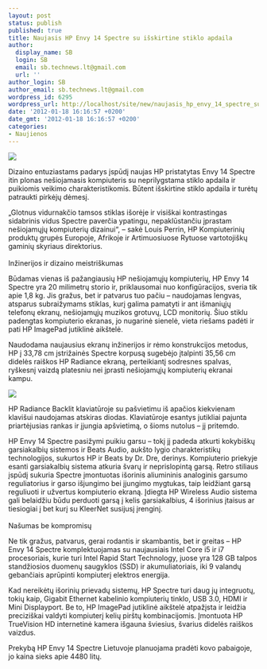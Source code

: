 ```yaml
---
layout: post
status: publish
published: true
title: Naujasis HP Envy 14 Spectre su išskirtine stiklo apdaila
author:
  display_name: SB
  login: SB
  email: sb.technews.lt@gmail.com
  url: ''
author_login: SB
author_email: sb.technews.lt@gmail.com
wordpress_id: 6295
wordpress_url: http://localhost/site/new/naujasis_hp_envy_14_spectre_su_isskirtine_stiklo_apdaila/
date: '2012-01-18 16:16:57 +0200'
date_gmt: '2012-01-18 16:16:57 +0200'
categories:
- Naujienos
---
```

<div class="imgright"><img src="http://technews.lt/upload/hpENVY14Spectre.jpg"  /></div>
<p>Dizaino entuziastams padarys įspūdį naujas HP pristatytas Envy 14 Spectre itin plonas nešiojamasis kompiuteris su neprilygstama stiklo apdaila ir puikiomis veikimo charakteristikomis. Būtent išskirtine stiklo apdaila ir turėtų patraukti pirkėjų dėmesį.</p>
<p>„Glotnus vidurnakčio tamsos stiklas išorėje ir visiškai kontrastingas sidabrinis vidus Spectre paverčia ypatingu, nepaklūstančiu įprastam nešiojamųjų kompiuterių dizainui“, – sakė Louis Perrin, HP Kompiuterinių produktų grupės Europoje, Afrikoje ir Artimuosiuose Rytuose vartotojiškų gaminių skyriaus direktorius.<br />
<br />Inžinerijos ir dizaino meistriškumas </p>
<p>Būdamas vienas iš pažangiausių HP nešiojamųjų kompiuterių, HP Envy 14 Spectre yra 20 milimetrų storio ir, priklausomai nuo konfigūracijos, sveria tik apie 1,8 kg. Jis gražus, bet ir patvarus tuo pačiu – naudojamas lengvas, atsparus subraižymams stiklas, kurį galima pamatyti ir ant išmaniųjų telefonų ekranų, nešiojamųjų muzikos grotuvų, LCD monitorių. Šiuo stiklu padengtas kompiuterio ekranas, jo nugarinė sienelė, vieta riešams padėti ir pati HP ImagePad jutiklinė aikštelė. </p>
<p>Naudodama naujausius ekranų inžinerijos ir rėmo konstrukcijos metodus, HP į 33,78 cm įstrižainės Spectre korpusą sugebėjo įtalpinti 35,56 cm didelės raiškos HP Radiance ekraną, perteikiantį sodresnes spalvas, ryškesnį vaizdą platesniu nei įprasti nešiojamųjų kompiuterių ekranai kampu.</p>
<p><img src="http://technews.lt/upload/Stella_HPEnvy14_CoreSet_rearrightopen.jpg" /></p>
<p>HP Radiance Backlit klaviatūroje su pašvietimu iš apačios kiekvienam klavišui naudojamas atskiras diodas. Klaviatūroje esantys jutikliai pajunta priartėjusias rankas ir įjungia apšvietimą, o šioms nutolus – jį pritemdo. </p>
<p>HP Envy 14 Spectre pasižymi puikiu garsu – tokį jį padeda atkurti kokybiškų garsiakalbių sistemos ir Beats Audio, aukšto lygio charakteristikų technologijos, sukurtos HP ir Beats by Dr. Dre, derinys. Kompiuterio priekyje esanti garsiakalbių sistema atkuria švarų ir neprislopintą garsą. Retro stiliaus įspūdį sukuria Spectre įmontuotas išorinis aliumininis analoginis garsumo reguliatorius ir garso išjungimo bei įjungimo mygtukas, taip leidžiant garsą reguliuoti ir užvertus kompiuterio ekraną. Įdiegta HP Wireless Audio sistema gali belaidžiu būdu perduoti garsą į kelis garsiakalbius, 4 išorinius įtaisus ar tiesiogiai į bet kurį su KleerNet susijusį įrenginį.<br />
<br />Našumas be kompromisų </p>
<p>Ne tik gražus, patvarus, gerai rodantis ir skambantis, bet ir greitas – HP Envy 14 Spectre komplektuojamas su naujausiais Intel Core i5 ir i7 procesoriais, kurie turi Intel Rapid Start Technology, juose yra 128 GB talpos standžiosios duomenų saugyklos (SSD) ir akumuliatoriais, iki 9 valandų gebančiais aprūpinti kompiuterį elektros energija.</p>
<p>Kad nereikėtų išorinių prievadų sistemų, HP Spectre turi daug jų integruotų, tokių kaip, Gigabit Ethernet kabelinio kompiuterių tinklo, USB 3.0, HDMI ir Mini Displayport. Be to, HP ImagePad jutiklinė aikštelė atpažįsta ir leidžia preciziškai valdyti kompiuterį kelių pirštų kombinacijomis. Įmontuota HP TrueVision HD internetinė kamera išgauna šviesius, švarius didelės raiškos vaizdus.</p>
<p>Prekybą HP Envy 14 Spectre Lietuvoje planuojama pradėti kovo pabaigoje, jo kaina sieks apie 4480 litų.</p>
